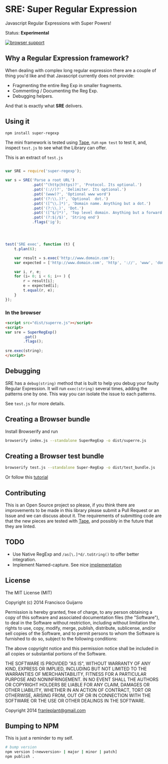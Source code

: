 SRE: Super Regular Expression
=============================

Javascript Regular Expressions with Super Powers!


Status: **Experimental**

[![browser support](https://ci.testling.com/franleplant/superregularexpression.png)](https://ci.testling.com/franleplant/superregularexpression)

## Why a Regular Expression framework?

When dealing with complex long regular expression there
are a couple of thing you'd like and that Javascript currently
does not provide:


- Fragmenting the entire Reg Exp in smaller fragments.
- Commenting / Documenting the Reg Exp.
- Debugging helpers.


And that is exactly what **SRE** delivers.





## Using it

```bash
npm install super-regexp
```

The mini framework is tested using [Tape][1], run `npm test` to test it,
and, inspect `test.js` to see what the Library can offer.


This is an extract of `test.js`

```javascript

var SRE = require('super-regexp');

var s = SRE('Parse a root URL')
			.pat('^(http|https)?', 'Protocol. Its optional.')
			.pat('(://)?', 'Delimiter. Its optional.')
			.pat('(www)?', 'Optional www word')
			.pat('(?:\\.)?', 'Optional  dot.')
			.pat('([^\\.]*)', 'Domain name. Anything but a dot.')
			.pat('(?:\\.)', 'Dot.')
			.pat('([^$/]*)', 'Top level domain. Anything but a forward slash or the end of the string')
			.pat('(?:$|/$)', 'String end')
			.flags('ig');




test('SRE exec', function (t) {
    t.plan(6);

	var result = s.exec('http://www.domain.com');
	var expected = ['http://www.domain.com', 'http', '://', 'www', 'domain', 'com'];

    var i, r, e;
    for (i= 0; i < 6; i++ ) {
    	r = result[i];
    	e = expected[i];
    	t.equal(r, e);
    }
});


```

### In the browser

```html
<script src="dist/superre.js"></script>
<script>
var sre = SuperRegExp()
		.pat()
		.flags();
		
sre.exec(string);
</script>
```


## Debugging

SRE has a `debug(string)` method that is built to help you debug
your faulty Regular Expression.
It will run `exec(string)` several times, adding the patterns one by one.
This way you can isolate the issue to each patterns.

See `test.js` for more details.


## Creating a Browser bundle

Install Browserify and run

```bash
browserify index.js --standalone SuperRegExp -o dist/superre.js
```

## Creating a Browser test bundle


```bash
browserify test.js --standalone Super-RegExp -o dist/test_bundle.js
```

Or follow this [tutorial](https://ci.testling.com/guide/quick_start)

## Contributing

This is an Open Source project so please, if you think there are improvements to be
made in this library please submit a Pull Request or an Issue and we can discuss about it.
The requirements of submitting code are that the new pieces are tested with [Tape][1], and possibly in the future
that they are linted.



## TODO

- Use  Native RegExp and `/as[\.]*d/.toString()` to offer better integration. 
- Implement Named-capture. See nice [implementation](https://www.npmjs.org/package/named-regexp)


## License

The MIT License (MIT)

Copyright (c) 2014 Francisco Guijarro

Permission is hereby granted, free of charge, to any person obtaining a copy
of this software and associated documentation files (the "Software"), to deal
in the Software without restriction, including without limitation the rights
to use, copy, modify, merge, publish, distribute, sublicense, and/or sell
copies of the Software, and to permit persons to whom the Software is
furnished to do so, subject to the following conditions:

The above copyright notice and this permission notice shall be included in all
copies or substantial portions of the Software.

THE SOFTWARE IS PROVIDED "AS IS", WITHOUT WARRANTY OF ANY KIND, EXPRESS OR
IMPLIED, INCLUDING BUT NOT LIMITED TO THE WARRANTIES OF MERCHANTABILITY,
FITNESS FOR A PARTICULAR PURPOSE AND NONINFRINGEMENT. IN NO EVENT SHALL THE
AUTHORS OR COPYRIGHT HOLDERS BE LIABLE FOR ANY CLAIM, DAMAGES OR OTHER
LIABILITY, WHETHER IN AN ACTION OF CONTRACT, TORT OR OTHERWISE, ARISING FROM,
OUT OF OR IN CONNECTION WITH THE SOFTWARE OR THE USE OR OTHER DEALINGS IN THE
SOFTWARE.




Copyright 2014 franleplant@gmail.com


[1]: https://www.npmjs.org/package/tape


## Bumping to NPM
This is just a reminder to my self.


```bash
# bump version
npm version [<newversion> | major | minor | patch]
npm publish .
```
